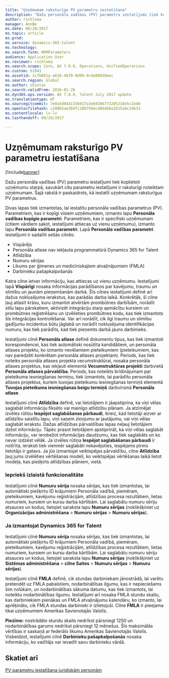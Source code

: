 ```yaml
---
title: "Uzņēmumam raksturīgo PV parametru iestatīšana"
description: "Dažu personāla vadības (PV) parametru iestatījumi tiek koplietoti uzņēmumu starpā, savukārt citu parametru iestatījumi ir raksturīgi noteiktam uzņēmumam. Šajā rakstā ir paskaidrots, kā iestatīt uzņēmumam raksturīgus PV parametrus."
author: rschloma
manager: AnnBe
ms.date: 06/20/2017
ms.topic: article
ms.prod: 
ms.service: dynamics-365-talent
ms.technology: 
ms.search.form: HRMParameters
audience: Application User
ms.reviewer: rschloma
ms.search.scope: Core, AX 7.0.0, Operations, UnifiedOperations
ms.custom: 51941
ms.assetid: 2cfb061a-a616-4bf9-9d98-9cde00039eec
ms.search.region: Global
ms.author: shielas
ms.search.validFrom: 2016-02-28
ms.dyn365.ops.version: AX 7.0.0, Talent July 2017 update
ms.translationtype: HT
ms.sourcegitcommit: 7e0a5d044133b917a3eb9386773205218e5c1b40
ms.openlocfilehash: c280b5ae3b8fc208759ec486db0a1015a9c24633
ms.contentlocale: lv-lv
ms.lasthandoff: 09/29/2017

---
```


# <a name="set-up-company-specific-hr-parameters"></a>Uzņēmumam raksturīgo PV parametru iestatīšana

[!include[banner](includes/banner.md)]


Dažu personāla vadības (PV) parametru iestatījumi tiek koplietoti uzņēmumu starpā, savukārt citu parametru iestatījumi ir raksturīgi noteiktam uzņēmumam. Šajā rakstā ir paskaidrots, kā iestatīt uzņēmumam raksturīgus PV parametrus.

Divas lapas tiek izmantotas, lai iestatītu personāla vadības parametrus (PV). Parametriem, kas ir kopīgi visiem uzņēmumiem, izmanto lapu **Personāla vadības kopīgie parametri**. Parametriem, kas ir specifiski uzņēmumam (citiem vārdiem sakot, iestatījumi attiecas uz vienu uzņēmumu), izmanto lapu **Personāla vadības parametri**. Lapā **Personāla vadības parametri** iestatījumi ir sadalīti sešās cilnēs:

-   Vispārējs
-   Personāla atlase nav iekļauta programmatūrā Dynamics 365 for Talent
-   Atlīdzība
-   Numuru sērijas
-   Likums par ģimenes un medicīniskajiem atvaļinājumiem (FMLA)
-   Darbinieku pašapkalpošanās

Katra cilne ietver informāciju, kas attiecas uz vienu uzņēmumu. Iestatījumi lapā **Vispārīgi** nosaka informācijas parādīšanos par kavējumu, traumu un slimību un jaunām pieņemšanām darbā. Šīs cilnes iestatījumi definē arī dažus noklusējuma ierakstus, kas parādās darba laikā. Konkrētāk, šī cilne ļauj atlasīt krāsu, kuru izmantot atvērtām prombūtnes darbībām, norādīt stilu lapu pārskatiem, aktivizēt integrāciju starp apmācību kursiem un prombūtnes reģistrēšanu un izvēlieties prombūtnes kodu, kas tiek izmantots šīs integrācijas kontrolēšanai. Var arī norādīt, cik ilgi traumu un slimību gadījumu incidentus būtu jāglabā un norādīt noklusējuma identifikācijas numuru, kas tiek parādīts, kad tiek pieņemts darbā jauns darbinieks. 

Iestatījumi cilnē **Personāla atlase** definē dokumentu tipus, kas tiek izmantoti korespondencei, kas tiek automātiski nosūtīta kandidātiem, un personāla atlases projektu, ko izmanto nevēlamiem pieteikumiem (pieteikumiem, kas nav paredzēti konkrētam personāla atlases projektam). Periods, kas tiek noteiks personāla atlases projekta vecumstruktūrai, nosaka personāla atlases projektus, kas iekļauti elementā **Vecumstruktūras projekti** darbvietā **Personāla atlases pārvaldība**. Periods, kas noteikts brīdinājumam par pieteikuma iesniegšanas termiņu, tiek izmantots, lai parādītu personāla atlases projektus, kuriem tuvojas pieteikumu iesniegšanas termiņš elementā **Tuvojas pieteikuma iesniegšanas beigu termiņš** darbvirsmā **Personāla atlase**. 

Iestatījumi cilnē **Atlīdzība** definē, vai lietotājiem ir jāapstiprina, ka viņi vēlas saglabāt informāciju fiksēto vai mainīgo atlīdzību plānam. Ja atzīmējat izvēles rūtiņu **Iespējot saglabāšanas pārbaudi**, ikreiz, kad lietotāji aizver ar atlīdzību saistītu lapu, viņi saņem ziņojumu ar jautājumu, vai viņi vēlas saglabāt ierakstu. Dažas atlīdzības pārvaldības lapas neļauj lietotājiem dzēst informāciju. Tāpēc prasot lietotājiem apstiprināt, ka viņi vēlas saglabāt informāciju, var ierobežot informācijas daudzumu, kas tiek saglabāts un ko nevar izdzēst vēlāk. Ja izvēles rūtiņa **Iespējot saglabāšanas pārbaudi** ir notīrīta, ieraksti tiek vienmēr saglabāti nekavējoties, iespējams pirms lietotājs ir gatavs. Ja jūs izmantojat veiktspējas pārvaldību, cilne **Atlīdzība** ļauj jums izvēlēties vērtēšanas modeli, ko veiktspējas vērtēšanas laikā lietot modeļa, kas piešķirts atlīdzības plāniem, vietā. 

### <a name="previously-released-functionality"></a>Iepriekš izlaistā funkcionalitāte
Iestatījumi cilnē **Numuru sērija** nosaka sērijas, kas tiek izmantotas, lai automātiski piešķirtu ID krājumiem Personāla vadībā, piemēram, pieteikumiem, kavējumu reģistrācijām, atlīdzības procesa rezultātiem, lietas numuriem, kursiem un kursu darba kārtībām. Lai saglabātu numuru sēriju atsauces un kodus, lietojiet saraksta lapu **Numuru sērijas** (noklikšķiniet uz **Organizācijas administrēšana** &gt; **Numuru sērijas** &gt; **Numuru sērijas**).

### <a name="if-youre-using-dynamics-365-for-talent"></a>Ja izmantojat Dynamics 365 for Talent
Iestatījumi cilnē **Numuru sērija** nosaka sērijas, kas tiek izmantotas, lai automātiski piešķirtu ID krājumiem Personāla vadībā, piemēram, pieteikumiem, kavējumu reģistrācijām, atlīdzības procesa rezultātiem, lietas numuriem, kursiem un kursu darba kārtībām. Lai saglabātu numuru sēriju atsauces un kodus, lietojiet saraksta lapu **Numuru sērijas** (noklikšķiniet uz **Sistēmas administrēšana** &gt; **cilne Saites** &gt; **Numuru sērijas** &gt; **Numuru sērijas**). 

Iestatījumi cilnē **FMLA** definē, cik stundas darbiniekam jānostrādā, lai varētu pretendēt uz FMLA pabalstiem, nodarbinātības ilgumu, kas ir nepieciešams šim nolūkam, un nodarbinātības sākuma datumu, kas tiek izmantots, lai noteiktu nodarbinātības ilgumu. Iestatījumi arī nosaka FMLA stundu skaitu, kas darbiniekiem pienākas un FMLA atvaļinājumu kalendāru, ko izmanto, lai aprēķinātu, cik FMLA stundas darbinieki ir izlietojuši. Cilne **FMLA** ir pieejama tikai uzņēmumiem Amerikas Savienotajās Valstīs. 

**Piezīme:** nostrādāto stundu skaits nedrīkst pārsniegt 1250 un nodarbinātības garums nedrīkst pārsniegt 12 mēnešus. Šīs maksimālās vērtības ir saskaņā ar federālo likumu Amerikas Savienotajās Valstīs. Visbeidzot, iestatījumi cilnē **Darbinieku pašapkalpošanās** nosaka informāciju, ko vadītājs var ievadīt savu darbinieku vārdā.

<a name="see-also"></a>Skatiet arī
--------

[PV parametru iestatīšana juridiskām personām](set-up-hr-parameters-across-legal-entities.md)




